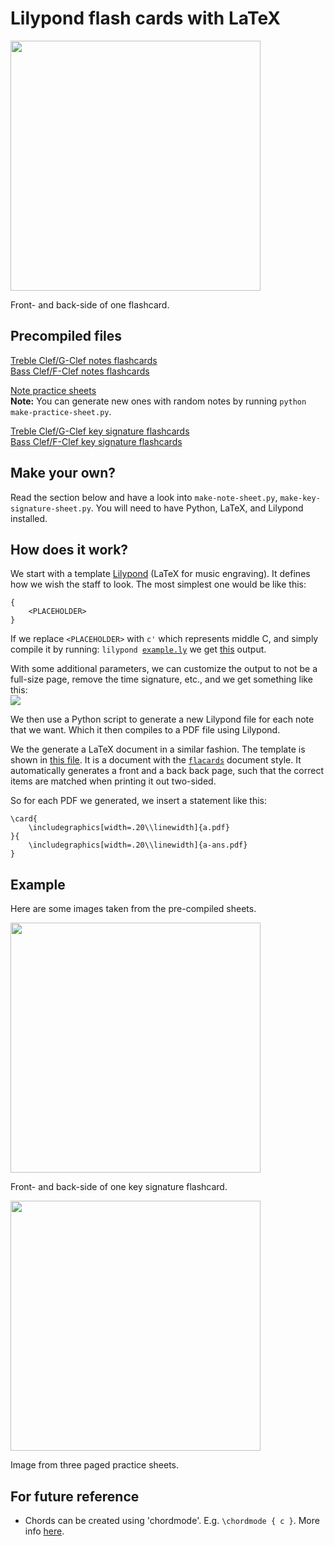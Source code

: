 # Lilypond flash cards with LaTeX

<img src="images/out.png" style="width: 400px"> 

Front- and back-side of one flashcard. 

## Precompiled files

[Treble Clef/G-Clef notes flashcards](pdfs/flashcards-treble.pdf)  
[Bass Clef/F-Clef notes flashcards](pdfs/flashcards-bass.pdf)

[Note practice sheets](pdfs/flashcards-treble.pdf)  
**Note:** You can generate new ones with random notes by running `python make-practice-sheet.py`.

[Treble Clef/G-Clef key signature flashcards](pdfs/key-signature-treble.pdf)  
[Bass Clef/F-Clef key signature flashcards](pdf/../pdfs/key-signature-bass.pdf)

## Make your own?
Read the section below and have a look into `make-note-sheet.py`, `make-key-signature-sheet.py`.
You will need to have Python, LaTeX, and Lilypond installed. 

## How does it work?
We start with a template [Lilypond](http://lilypond.org) (LaTeX for music engraving). It defines how we wish the staff to look.
The most simplest one would be like this: 
```
{
    <PLACEHOLDER>
}
```
If we replace `<PLACEHOLDER>` with `c'` which represents middle C, and simply compile it by running: <code>lilypond <a href=tmp/example.ly>example.ly</a></code> we get [this](tmp/example.pdf) output.

With some additional parameters, we can customize the output to not be a full-size page, remove the time signature, etc., and we get something like this:  
![](tmp/example2.png)

We then use a Python script to generate a new Lilypond file for each note that we want. Which it then compiles to a PDF file using Lilypond.

We the generate a LaTeX document in a similar fashion. The template is shown in [this file](templates/flashcards-template.tex). It is a document with the [`flacards`](https://www.ctan.org/tex-archive/macros/latex/contrib/flacards) document style. It automatically generates a front and a back back page, such that the correct items are matched when printing it out two-sided.

So for each PDF we generated, we insert a statement like this: 

```
\card{
    \includegraphics[width=.20\\linewidth]{a.pdf}
}{
    \includegraphics[width=.20\\linewidth]{a-ans.pdf}
}
```


## Example 
Here are some images taken from the pre-compiled sheets.


<img src="images/key-sign.png" style="width: 400px">  

Front- and back-side of one key signature flashcard. 


<img src="images/practice.png" style="width: 400px">   

Image from three paged practice sheets.



## For future reference
* Chords can be created using 'chordmode'. E.g. `\chordmode { c }`.
More info [here](http://lilypond.org/doc/v2.18/Documentation/notation/.chord-mode).




